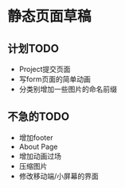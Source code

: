 # 静态页面草稿
## 计划TODO
- Project提交页面
- 写form页面的简单动画
- 分类别增加一些图片的命名前缀
## 不急的TODO
* 增加footer
* About Page
* 增加动画过场
* 压缩图片
* 修改移动端/小屏幕的界面

